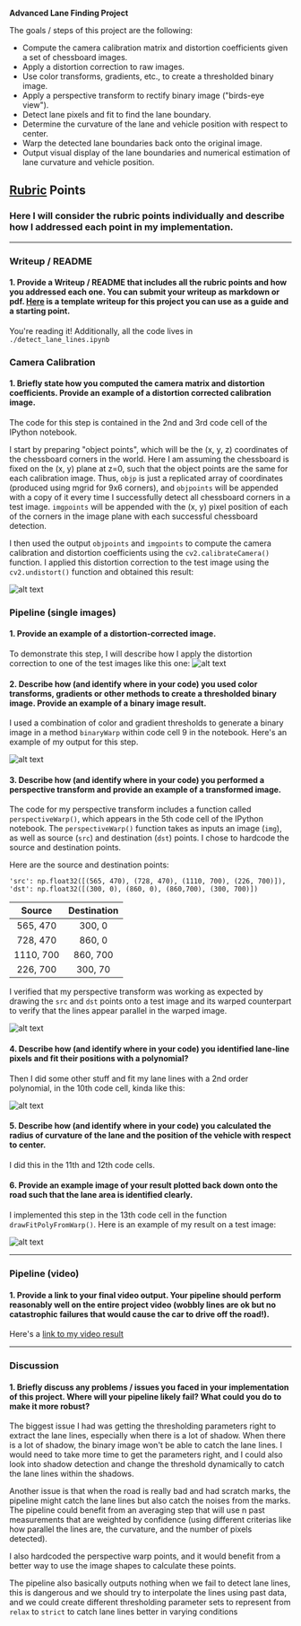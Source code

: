 
**Advanced Lane Finding Project**

The goals / steps of this project are the following:

* Compute the camera calibration matrix and distortion coefficients given a set of chessboard images.
* Apply a distortion correction to raw images.
* Use color transforms, gradients, etc., to create a thresholded binary image.
* Apply a perspective transform to rectify binary image ("birds-eye view").
* Detect lane pixels and fit to find the lane boundary.
* Determine the curvature of the lane and vehicle position with respect to center.
* Warp the detected lane boundaries back onto the original image.
* Output visual display of the lane boundaries and numerical estimation of lane curvature and vehicle position.

[//]: # (Image References)

[image1]: ./output_images/straight_lines1_undist.png "Undistorted"
[image2]: ./output_images/test1_undist.png "Road Transformed"
[image3]: ./output_images/test1_binary.png "Binary Example"
[image4]: ./output_images/perspective_warp.jpg "Warp Example"
[image5]: ./output_images/fit_output.jpg "Fit Visual"
[image6]: ./output_images/lane_plotted.jpg "Output"
[video1]: ./project_video_output.mp4 "Video"

## [Rubric](https://review.udacity.com/#!/rubrics/571/view) Points

### Here I will consider the rubric points individually and describe how I addressed each point in my implementation.  

---

### Writeup / README

#### 1. Provide a Writeup / README that includes all the rubric points and how you addressed each one.  You can submit your writeup as markdown or pdf.  [Here](https://github.com/udacity/CarND-Advanced-Lane-Lines/blob/master/writeup_template.md) is a template writeup for this project you can use as a guide and a starting point.  

You're reading it! Additionally, all the code lives in `./detect_lane_lines.ipynb`

### Camera Calibration

#### 1. Briefly state how you computed the camera matrix and distortion coefficients. Provide an example of a distortion corrected calibration image.

The code for this step is contained in the 2nd and 3rd code cell of the IPython notebook.  

I start by preparing "object points", which will be the (x, y, z) coordinates of the chessboard corners in the world. Here I am assuming the chessboard is fixed on the (x, y) plane at z=0, such that the object points are the same for each calibration image.  Thus, `objp` is just a replicated array of coordinates (produced using mgrid for 9x6 corners), and `objpoints` will be appended with a copy of it every time I successfully detect all chessboard corners in a test image.  `imgpoints` will be appended with the (x, y) pixel position of each of the corners in the image plane with each successful chessboard detection.  

I then used the output `objpoints` and `imgpoints` to compute the camera calibration and distortion coefficients using the `cv2.calibrateCamera()` function.  I applied this distortion correction to the test image using the `cv2.undistort()` function and obtained this result: 

![alt text][image1]

### Pipeline (single images)

#### 1. Provide an example of a distortion-corrected image.

To demonstrate this step, I will describe how I apply the distortion correction to one of the test images like this one:
![alt text][image2]

#### 2. Describe how (and identify where in your code) you used color transforms, gradients or other methods to create a thresholded binary image.  Provide an example of a binary image result.

I used a combination of color and gradient thresholds to generate a binary image in a method `binaryWarp` within code cell 9 in the notebook.  Here's an example of my output for this step.

![alt text][image3]

#### 3. Describe how (and identify where in your code) you performed a perspective transform and provide an example of a transformed image.

The code for my perspective transform includes a function called `perspectiveWarp()`, which appears in the 5th code cell of the IPython notebook.  The `perspectiveWarp()` function takes as inputs an image (`img`), as well as source (`src`) and destination (`dst`) points.  I chose to hardcode the source and destination points.

Here are the source and destination points:

    'src': np.float32([(565, 470), (728, 470), (1110, 700), (226, 700)]),
    'dst': np.float32([(300, 0), (860, 0), (860,700), (300, 700)])

| Source        | Destination   | 
|:-------------:|:-------------:| 
| 565, 470      | 300, 0        | 
| 728, 470      | 860, 0        |
| 1110, 700     | 860, 700      |
| 226, 700      | 300, 70       |

I verified that my perspective transform was working as expected by drawing the `src` and `dst` points onto a test image and its warped counterpart to verify that the lines appear parallel in the warped image.

![alt text][image4]

#### 4. Describe how (and identify where in your code) you identified lane-line pixels and fit their positions with a polynomial?

Then I did some other stuff and fit my lane lines with a 2nd order polynomial, in the 10th code cell, kinda like this:

![alt text][image5]

#### 5. Describe how (and identify where in your code) you calculated the radius of curvature of the lane and the position of the vehicle with respect to center.

I did this in the 11th and 12th code cells.

#### 6. Provide an example image of your result plotted back down onto the road such that the lane area is identified clearly.

I implemented this step in the 13th code cell in the function `drawFitPolyFromWarp()`.  Here is an example of my result on a test image:

![alt text][image6]

---

### Pipeline (video)

#### 1. Provide a link to your final video output.  Your pipeline should perform reasonably well on the entire project video (wobbly lines are ok but no catastrophic failures that would cause the car to drive off the road!).

Here's a [link to my video result](./project_video_output.mp4)

---

### Discussion

#### 1. Briefly discuss any problems / issues you faced in your implementation of this project.  Where will your pipeline likely fail?  What could you do to make it more robust?

The biggest issue I had was getting the thresholding parameters right to extract the lane lines, especially when there is a lot of shadow. When there is a lot of shadow, the binary image won't be able to catch the lane lines. I would need to take more time to get the parameters right, and I could also look into shadow detection and change the threshold dynamically to catch the lane lines within the shadows.

Another issue is that when the road is really bad and had scratch marks, the pipeline might catch the lane lines but also catch the noises from the marks. The pipeline could benefit from an averaging step that will use n past measurements that are weighted by confidence (using different criterias like how parallel the lines are, the curvature, and the number of pixels detected).

I also hardcoded the perspective warp points, and it would benefit from a better way to use the image shapes to calculate these points.

The pipeline also basically outputs nothing when we fail to detect lane lines, this is dangerous and we should try to interpolate the lines using past data, and we could create different thresholding parameter sets to represent from `relax` to `strict` to catch lane lines better in varying conditions


```python

```
